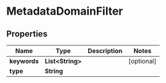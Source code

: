 

# MetadataDomainFilter

## Properties

Name | Type | Description | Notes
------------ | ------------- | ------------- | -------------
**keywords** | **List&lt;String&gt;** |  |  [optional]
**type** | **String** |  | 




